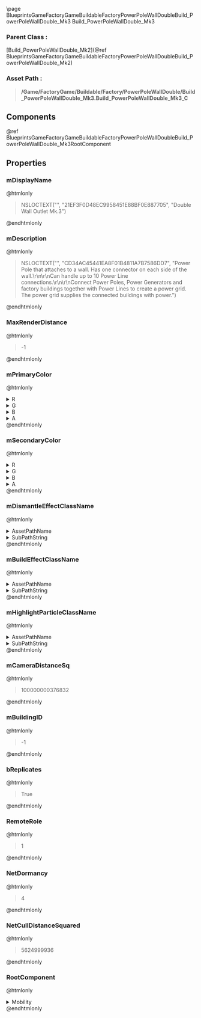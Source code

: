 \page BlueprintsGameFactoryGameBuildableFactoryPowerPoleWallDoubleBuild_PowerPoleWallDouble_Mk3 Build_PowerPoleWallDouble_Mk3
### Parent Class :
[Build_PowerPoleWallDouble_Mk2](@ref BlueprintsGameFactoryGameBuildableFactoryPowerPoleWallDoubleBuild_PowerPoleWallDouble_Mk2)
### Asset Path :
<b><blockquote>/Game/FactoryGame/Buildable/Factory/PowerPoleWallDouble/Build_PowerPoleWallDouble_Mk3.Build_PowerPoleWallDouble_Mk3_C</blockquote></b>
## Components

@ref BlueprintsGameFactoryGameBuildableFactoryPowerPoleWallDoubleBuild_PowerPoleWallDouble_Mk3RootComponent

## Properties

### mDisplayName
@htmlonly
<blockquote>NSLOCTEXT("", "21EF3F0D48EC9958451E88BF0E887705", "Double Wall Outlet Mk.3")</blockquote>
@endhtmlonly

### mDescription
@htmlonly
<blockquote>NSLOCTEXT("", "CD34AC45441EA8F01B4811A7B7586DD7", "Power Pole that attaches to a wall. Has one connector on each side of the wall.\r\n\r\nCan handle up to 10 Power Line connections.\r\n\r\nConnect Power Poles, Power Generators and factory buildings together with Power Lines to create a power grid. The power grid supplies the connected buildings with power.")</blockquote>
@endhtmlonly

### MaxRenderDistance
@htmlonly
<blockquote>-1</blockquote>
@endhtmlonly

### mPrimaryColor
@htmlonly
<details>
 <summary>R</summary>
<blockquote>-1</blockquote>
</details>
<details>
 <summary>G</summary>
<blockquote>-1</blockquote>
</details>
<details>
 <summary>B</summary>
<blockquote>-1</blockquote>
</details>
<details>
 <summary>A</summary>
<blockquote>1</blockquote>
</details>
@endhtmlonly

### mSecondaryColor
@htmlonly
<details>
 <summary>R</summary>
<blockquote>-1</blockquote>
</details>
<details>
 <summary>G</summary>
<blockquote>-1</blockquote>
</details>
<details>
 <summary>B</summary>
<blockquote>-1</blockquote>
</details>
<details>
 <summary>A</summary>
<blockquote>1</blockquote>
</details>
@endhtmlonly

### mDismantleEffectClassName
@htmlonly
<details>
 <summary>AssetPathName</summary>
<b><a href="_blueprints_game_factory_game_buildable_factory-shared_b_p__material_effect__dismantle.html"><blockquote>BP_MaterialEffect_Dismantle</blockquote></a></b>
</details>
<details>
 <summary>SubPathString</summary>
<blockquote></blockquote>
</details>
@endhtmlonly

### mBuildEffectClassName
@htmlonly
<details>
 <summary>AssetPathName</summary>
<b><a href="_blueprints_game_factory_game_buildable_factory-shared_b_p__material_effect__build.html"><blockquote>BP_MaterialEffect_Build</blockquote></a></b>
</details>
<details>
 <summary>SubPathString</summary>
<blockquote></blockquote>
</details>
@endhtmlonly

### mHighlightParticleClassName
@htmlonly
<details>
 <summary>AssetPathName</summary>
<b><a href="_blueprints_game_factory_game_buildable-shared_particle_new_building_ping.html"><blockquote>NewBuildingPing</blockquote></a></b>
</details>
<details>
 <summary>SubPathString</summary>
<blockquote></blockquote>
</details>
@endhtmlonly

### mCameraDistanceSq
@htmlonly
<blockquote>100000000376832</blockquote>
@endhtmlonly

### mBuildingID
@htmlonly
<blockquote>-1</blockquote>
@endhtmlonly

### bReplicates
@htmlonly
<blockquote>True</blockquote>
@endhtmlonly

### RemoteRole
@htmlonly
<blockquote>1</blockquote>
@endhtmlonly

### NetDormancy
@htmlonly
<blockquote>4</blockquote>
@endhtmlonly

### NetCullDistanceSquared
@htmlonly
<blockquote>5624999936</blockquote>
@endhtmlonly

### RootComponent
@htmlonly
<details>
 <summary>Mobility</summary>
<blockquote>0</blockquote>
</details>
@endhtmlonly

